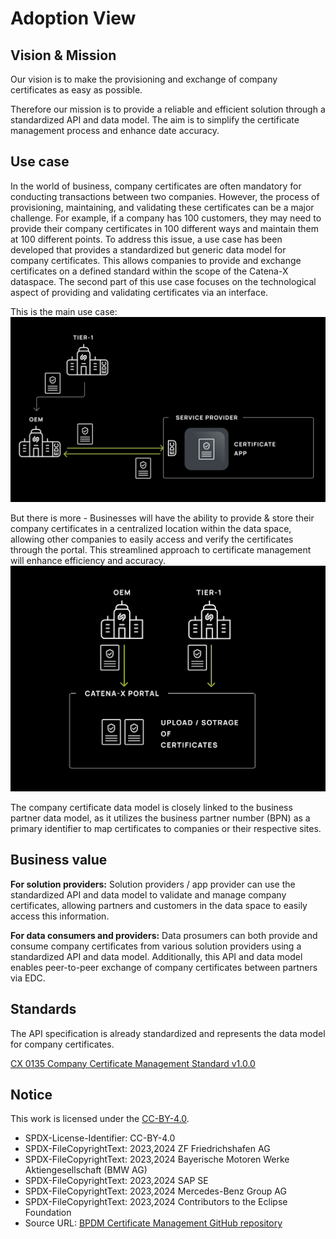 <!--
  - Copyright (c) 2023,2024 Contributors to the Eclipse Foundation
  -
  - See the NOTICE file(s) distributed with this work for additional
  - information regarding copyright ownership.
  -
  - This program and the accompanying materials are made available under the
  - terms of the Apache License, Version 2.0 which is available at
  - https://www.apache.org/licenses/LICENSE-2.0.
  -
  - Unless required by applicable law or agreed to in writing, software
  - distributed under the License is distributed on an "AS IS" BASIS, WITHOUT
  - WARRANTIES OR CONDITIONS OF ANY KIND, either express or implied. See the
  - License for the specific language governing permissions and limitations
  - under the License.
  -
  - SPDX-License-Identifier: Apache-2.0
-->
# Adoption View

## Vision & Mission

Our vision is to make the provisioning and exchange of company certificates as easy as possible.

Therefore our mission is to provide a reliable and efficient solution through a standardized API and data model. The aim is to simplify the certificate management process and enhance date accuracy.

## Use case

In the world of business, company certificates are often mandatory for conducting transactions between two companies. However, the process of provisioning, maintaining, and validating these certificates can be a major challenge. For example, if a company has 100 customers, they may need to provide their company certificates in 100 different ways and maintain them at 100 different points.
To address this issue, a use case has been developed that provides a standardized but generic data model for company certificates. This allows companies to provide and exchange certificates on a defined standard within the scope of the Catena-X dataspace. The second part of this use case focuses on the technological aspect of providing and validating certificates via an interface.

This is the main use case:
![Certificate management use case 1](./img/BPDM-CM-KIT1.png)

But there is more -
Businesses will have the ability to provide & store their company certificates in a centralized location within the data space, allowing other companies to easily access and verify the certificates through the portal. This streamlined approach to certificate management will enhance efficiency and accuracy.
![Certificate management use case 2](./img/BPDM-CM-KIT2.png)

The company certificate data model is closely linked to the business partner data model, as it utilizes the business partner number (BPN) as a primary identifier to map certificates to companies or their respective sites.

## Business value

**For solution providers:**
Solution providers / app provider can use the standardized API and data model to validate and manage company certificates, allowing partners and customers in the data space to easily access this information.

**For data consumers and providers:**
Data prosumers can both provide and consume company certificates from various solution providers using a standardized API and data model. Additionally, this API and data model enables peer-to-peer exchange of company certificates between partners via EDC.

## Standards

The API specification is already standardized and represents the data model for company certificates.

[CX 0135 Company Certificate Management Standard v1.0.0](https://catena-x.net/de/standard-library)

## Notice

This work is licensed under the [CC-BY-4.0](https://creativecommons.org/licenses/by/4.0/legalcode).

- SPDX-License-Identifier: CC-BY-4.0
- SPDX-FileCopyrightText: 2023,2024 ZF Friedrichshafen AG
- SPDX-FileCopyrightText: 2023,2024 Bayerische Motoren Werke Aktiengesellschaft (BMW AG)
- SPDX-FileCopyrightText: 2023,2024 SAP SE
- SPDX-FileCopyrightText: 2023,2024 Mercedes-Benz Group AG
- SPDX-FileCopyrightText: 2023,2024 Contributors to the Eclipse Foundation
- Source URL: [BPDM Certificate Management GitHub repository](https://github.com/eclipse-tractusx/bpdm-certificate-management)

